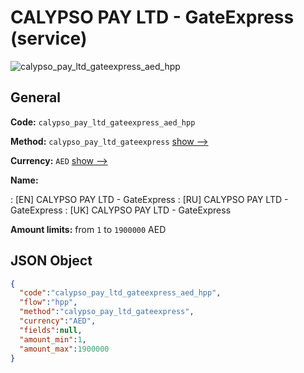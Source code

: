 
# CALYPSO PAY LTD - GateExpress (service) 
![calypso_pay_ltd_gateexpress_aed_hpp](https://static.openfintech.io/payment_methods/calypso_pay_ltd_gateexpress_aed_hpp/logo.svg?w=400&c=v0.59.26#w200)  

## General 
 
**Code:** `calypso_pay_ltd_gateexpress_aed_hpp` 
 
**Method:** `calypso_pay_ltd_gateexpress` 
 [show -->](/payment-methods/calypso_pay_ltd_gateexpress/) 
 
**Currency:** `AED` [show -->](/currencies/AED/) 
 
**Name:** 
 
:	[EN] CALYPSO PAY LTD - GateExpress 
:	[RU] CALYPSO PAY LTD - GateExpress 
:	[UK] CALYPSO PAY LTD - GateExpress 
 
**Amount limits:** from `1` to `1900000` AED 

## JSON Object 

```json
{
  "code":"calypso_pay_ltd_gateexpress_aed_hpp",
  "flow":"hpp",
  "method":"calypso_pay_ltd_gateexpress",
  "currency":"AED",
  "fields":null,
  "amount_min":1,
  "amount_max":1900000
}
```  
